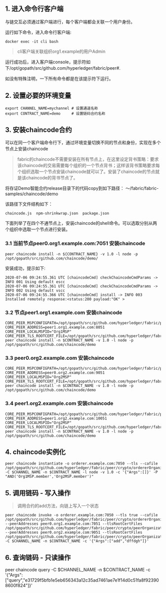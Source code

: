 ## 1. 进入命令行客户端
与链交互必须通过客户端进行，每个客户端都会关联一个用户身份。

运行如下命令，进入命令行客户端:
```
docker exec -it cli bash
```
> cli客户端关联组织org1.example的用户Admin

运行成功后，进入客户端console，提示符如下/opt/gopath/src/github.com/hyperledger/fabric/peer#. 

如没有特殊注明，一下所有命令都是在该提示符下运行。

## 2. 设置必要的环境变量

```
export CHANNEL_NAME=mychannel # 设置通道名称
export CONTRACT_NAME=demo     # 设置链码合约名称
```
## 3. 安装chaincode合约
可以在同一个客户端命令行下，通过环境变量切换不同的节点和身份，实现在多个节点上安装chaincode

> fabric的chaincode不需要安装在所有节点上，在这里设定背书策略：要求该chaincode的交易需要每个组织的一个节点背书；这样该背书策略要求每个组织选取一个节点安装chaincode就可以了。安装了chaincode的节点就是该chaincode的背书节点了。

将存证Demo智能合约release目录下的代码copy到如下路径： ～/fabric/fabric-samples/chaincode/demo

该路径下文件结构如下：

```
chaincode.js  npm-shrinkwrap.json  package.json
```
下面列举了在四个不通节点上，安装chaincode的shell命令。可以选取分别从两个组织中选取一个节点进行安装。

### 3.1 当前节点peer0.org1.example.com:7051 安装chaincode
```
peer chaincode install -n ${CONTRACT_NAME} -v 1.0 -l node -p /opt/gopath/src/github.com/chaincode/demo/
```

安装成功，提示如下:
```
2020-07-06 09:24:55.361 UTC [chaincodeCmd] checkChaincodeCmdParams -> INFO 001 Using default escc
2020-07-06 09:24:55.361 UTC [chaincodeCmd] checkChaincodeCmdParams -> INFO 002 Using default vscc
2020-07-06 09:24:55.366 UTC [chaincodeCmd] install -> INFO 003 Installed remotely response:<status:200 payload:"OK" >
```

### 3.2 节点peer1.org1.example.com 安装chaincode
```
CORE_PEER_MSPCONFIGPATH=/opt/gopath/src/github.com/hyperledger/fabric/peer/crypto/peerOrganizations/org1.example.com/users/Admin@org1.example.com/msp CORE_PEER_ADDRESS=peer1.org1.example.com:8051 CORE_PEER_LOCALMSPID="Org1MSP" CORE_PEER_TLS_ROOTCERT_FILE=/opt/gopath/src/github.com/hyperledger/fabric/peer/crypto/peerOrganizations/org1.example.com/peers/peer1.org1.example.com/tls/ca.crt peer chaincode install -n $CONTRACT_NAME -v 1.0 -l node -p /opt/gopath/src/github.com/chaincode/demo
```

### 3.3 peer0.org2.example.com 安装chaincode
```
CORE_PEER_MSPCONFIGPATH=/opt/gopath/src/github.com/hyperledger/fabric/peer/crypto/peerOrganizations/org2.example.com/users/Admin@org2.example.com/msp CORE_PEER_ADDRESS=peer0.org2.example.com:9051 CORE_PEER_LOCALMSPID="Org2MSP" CORE_PEER_TLS_ROOTCERT_FILE=/opt/gopath/src/github.com/hyperledger/fabric/peer/crypto/peerOrganizations/org2.example.com/peers/peer0.org2.example.com/tls/ca.crt peer chaincode install -n $CONTRACT_NAME -v 1.0 -l node -p /opt/gopath/src/github.com/chaincode/demo
```

### 3.4 peer1.org2.example.com 安装chaincode
```
CORE_PEER_MSPCONFIGPATH=/opt/gopath/src/github.com/hyperledger/fabric/peer/crypto/peerOrganizations/org2.example.com/users/Admin@org2.example.com/msp CORE_PEER_ADDRESS=peer1.org2.example.com:10051 CORE_PEER_LOCALMSPID="Org2MSP" CORE_PEER_TLS_ROOTCERT_FILE=/opt/gopath/src/github.com/hyperledger/fabric/peer/crypto/peerOrganizations/org2.example.com/peers/peer1.org2.example.com/tls/ca.crt peer chaincode install -n $CONTRACT_NAME -v 1.0 -l node -p /opt/gopath/src/github.com/chaincode/demo
```

## 4. chaincode实例化
```
peer chaincode instantiate -o orderer.example.com:7050 --tls --cafile /opt/gopath/src/github.com/hyperledger/fabric/peer/crypto/ordererOrganizations/example.com/orderers/orderer.example.com/tls/ca.crt -C $CHANNEL_NAME -n $CONTRACT_NAME -l node -v 1.0 -c '{"Args":[]}' -P "AND('Org1MSP.member','Org2MSP.member')"
```

## 5. 调用链码 - 写入操作
> 调用合约的add方法，向链上写入一个状态
```
peer chaincode invoke -o orderer.example.com:7050 --tls true --cafile /opt/gopath/src/github.com/hyperledger/fabric/peer/crypto/ordererOrganizations/example.com/orderers/orderer.example.com/tls/ca.crt --peerAddresses peer0.org1.example.com:7051 --tlsRootCertFiles /opt/gopath/src/github.com/hyperledger/fabric/peer/crypto/peerOrganizations/org1.example.com/peers/peer0.org1.example.com/tls/ca.crt --peerAddresses peer0.org2.example.com:9051 --tlsRootCertFiles /opt/gopath/src/github.com/hyperledger/fabric/peer/crypto/peerOrganizations/org2.example.com/peers/peer0.org2.example.com/tls/ca.crt -C $CHANNEL_NAME -n $CONTRACT_NAME -c '{"Args":["add","dffdgh"]}'
```

## 6. 查询链码 - 只读操作
peer chaincode query -C $CHANNEL_NAME -n $CONTRACT_NAME -c '{"Args":["query","e31729f5bfb1e5eb656343a12c35ad7461ae7e1f14d0c51fa8f923908600f824"]}'
